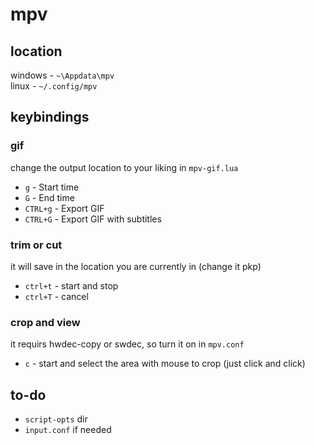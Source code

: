 # mpv

## location

windows -  `~\Appdata\mpv` </br>
linux -    `~/.config/mpv`

## keybindings

### gif 

change the output location to your liking in `mpv-gif.lua`
- `g` - Start time
- `G` - End time
- `CTRL+g` - Export GIF
- `CTRL+G` - Export GIF with subtitles

### trim or cut 

it will save in the location you are currently in (change it pkp)
- `ctrl+t` - start and stop
- `ctrl+T` - cancel 


### crop and view

it requirs hwdec-copy or swdec, so turn it on in `mpv.conf`

- `c` - start and select the area with mouse to crop (just click and click)

## to-do 

- `script-opts` dir
- `input.conf` if needed

